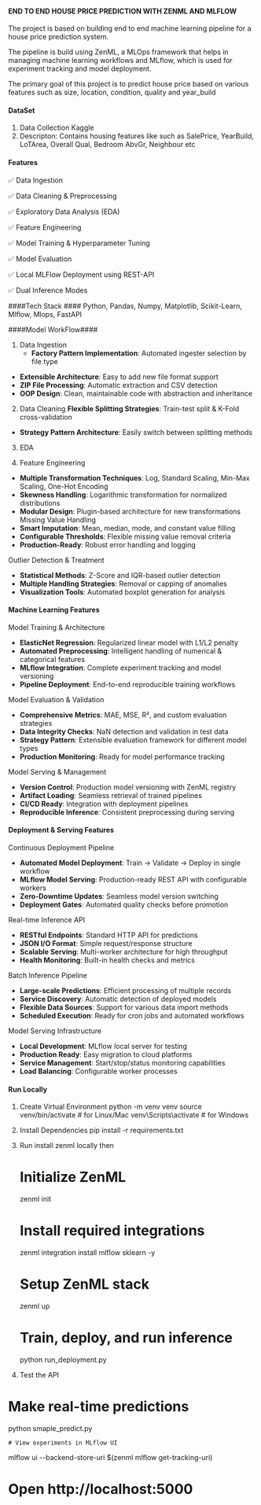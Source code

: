 #### END TO END HOUSE PRICE PREDICTION WITH ZENML  AND MLFLOW ####

The project is based on building end to end machine learning pipeline for a house price prediction system.

The pipeline is build using ZenML, a MLOps framework that helps in managing machine learning workflows and MLflow, which is used for experiment tracking and model deployment.

The primary goal of this project is to predict house price based on various features such as size, location, condition, quality and year_build

#### DataSet ####
1. Data Collection 
  Kaggle 
2. Descripton: Contains housing features like such as 
  SalePrice, YearBuild, LoTArea, Overall Qual, Bedroom AbvGr,    Neighbour etc

#### Features ###
✅ Data Ingestion 

✅ Data Cleaning & Preprocessing

✅ Exploratory Data Analysis (EDA)

✅ Feature Engineering

✅ Model Training & Hyperparameter Tuning

✅ Model Evaluation

✅ Local MLFlow Deployment using REST-API

✅ Dual Inference Modes


####Tech Stack ####
Python, Pandas, Numpy, Matplotlib, Scikit-Learn, Mlflow, Mlops, FastAPI

####Model WorkFlow####
1. Data Ingestion
   - **Factory Pattern Implementation**: Automated ingester selection by file type
- **Extensible Architecture**: Easy to add new file format support
- **ZIP File Processing**: Automatic extraction and CSV detection
- **OOP Design**: Clean, maintainable code with abstraction and inheritance

2. Data Cleaning
**Flexible Splitting Strategies**: Train-test split & K-Fold cross-validation
- **Strategy Pattern Architecture**: Easily switch between splitting methods

3. EDA 

4. Feature Engineering
- **Multiple Transformation Techniques**: Log, Standard Scaling, Min-Max Scaling, One-Hot Encoding
- **Skewness Handling**: Logarithmic transformation for normalized distributions
- **Modular Design**: Plugin-based architecture for new transformations
Missing Value Handling
- **Smart Imputation**: Mean, median, mode, and constant value filling
- **Configurable Thresholds**: Flexible missing value removal criteria
- **Production-Ready**: Robust error handling and logging

Outlier Detection & Treatment
- **Statistical Methods**: Z-Score and IQR-based outlier detection
- **Multiple Handling Strategies**: Removal or capping of anomalies
- **Visualization Tools**: Automated boxplot generation for analysis


#### Machine Learning Features ####

Model Training & Architecture
- **ElasticNet Regression**: Regularized linear model with L1/L2 penalty
- **Automated Preprocessing**: Intelligent handling of numerical & categorical features
- **MLflow Integration**: Complete experiment tracking and model versioning
- **Pipeline Deployment**: End-to-end reproducible training workflows

Model Evaluation & Validation
- **Comprehensive Metrics**: MAE, MSE, R², and custom evaluation strategies
- **Data Integrity Checks**: NaN detection and validation in test data
- **Strategy Pattern**: Extensible evaluation framework for different model types
- **Production Monitoring**: Ready for model performance tracking

Model Serving & Management
- **Version Control**: Production model versioning with ZenML registry
- **Artifact Loading**: Seamless retrieval of trained pipelines
- **CI/CD Ready**: Integration with deployment pipelines
- **Reproducible Inference**: Consistent preprocessing during serving

#### Deployment & Serving Features ####

Continuous Deployment Pipeline
- **Automated Model Deployment**: Train → Validate → Deploy in single workflow
- **MLflow Model Serving**: Production-ready REST API with configurable workers
- **Zero-Downtime Updates**: Seamless model version switching
- **Deployment Gates**: Automated quality checks before promotion

Real-time Inference API
- **RESTful Endpoints**: Standard HTTP API for predictions
- **JSON I/O Format**: Simple request/response structure
- **Scalable Serving**: Multi-worker architecture for high throughput
- **Health Monitoring**: Built-in health checks and metrics

Batch Inference Pipeline
- **Large-scale Predictions**: Efficient processing of multiple records
- **Service Discovery**: Automatic detection of deployed models
- **Flexible Data Sources**: Support for various data import methods
- **Scheduled Execution**: Ready for cron jobs and automated workflows

Model Serving Infrastructure
- **Local Development**: MLflow local server for testing
- **Production Ready**: Easy migration to cloud platforms
- **Service Management**: Start/stop/status monitoring capabilities
- **Load Balancing**: Configurable worker processes

#### Run Locally ####
1. Create Virtual Environment
  python -m venv venv
  source venv/bin/activate   # for Linux/Mac
  venv\Scripts\activate      # for Windows

2. Install Dependencies
  pip install -r requirements.txt

3. Run
   install zenml locally then
   
   # Initialize ZenML
     zenml init

   # Install required integrations
    zenml integration install mlflow sklearn -y

   # Setup ZenML stack
    zenml up

   # Train, deploy, and run inference
    python run_deployment.py
   
5. Test the API
  # Make real-time predictions
  python smaple_predict.py

    # View experiments in MLflow UI
  mlflow ui --backend-store-uri $(zenml mlflow get-tracking-uri)
  # Open http://localhost:5000



